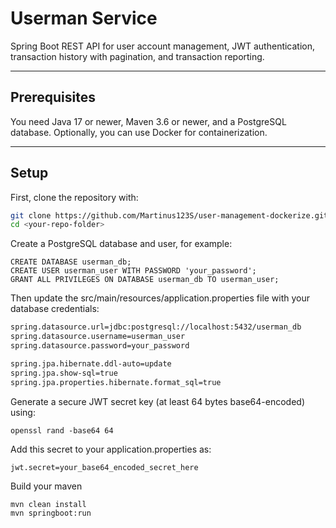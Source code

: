 # Userman Service

Spring Boot REST API for user account management, JWT authentication, transaction history with pagination, and transaction reporting.

---

## Prerequisites

You need Java 17 or newer, Maven 3.6 or newer, and a PostgreSQL database. Optionally, you can use Docker for containerization.

---

## Setup

First, clone the repository with:

```bash
git clone https://github.com/Martinus123S/user-management-dockerize.git
cd <your-repo-folder>

```

Create a PostgreSQL database and user, for example:
```
CREATE DATABASE userman_db;
CREATE USER userman_user WITH PASSWORD 'your_password';
GRANT ALL PRIVILEGES ON DATABASE userman_db TO userman_user;
```

Then update the src/main/resources/application.properties file with your database credentials:
```bash
spring.datasource.url=jdbc:postgresql://localhost:5432/userman_db
spring.datasource.username=userman_user
spring.datasource.password=your_password

spring.jpa.hibernate.ddl-auto=update
spring.jpa.show-sql=true
spring.jpa.properties.hibernate.format_sql=true

```

Generate a secure JWT secret key (at least 64 bytes base64-encoded) using:
```
openssl rand -base64 64
```

Add this secret to your application.properties as:
```
jwt.secret=your_base64_encoded_secret_here
```

Build your maven
```angular2html
mvn clean install
mvn springboot:run
```